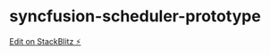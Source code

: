 # syncfusion-scheduler-prototype

[Edit on StackBlitz ⚡️](https://stackblitz.com/edit/angular-ivy-zwzyas)